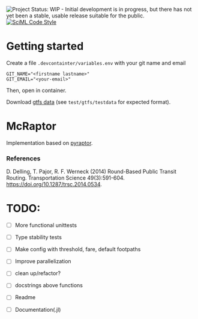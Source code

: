 ![Project Status: WIP - Initial development is in progress, but there has not yet been a stable, usable release suitable for the public.](https://www.repostatus.org/badges/latest/wip.svg)
[![SciML Code Style](https://img.shields.io/static/v1?label=code%20style&message=SciML&color=9558b2&labelColor=389826)](https://github.com/SciML/SciMLStyle)


# Getting started
Create a file `.devcontainter/variables.env` with your git name and email
```
GIT_NAME="<firstname lastname>"
GIT_EMAIL="<your-email>"
```
Then, open in container.

Download [gtfs data](https://gtfs.ovapi.nl/nl/) (see `test/gtfs/testdata` for expected format).

# McRaptor
Implementation based on [pyraptor](https://github.com/lmeulen/pyraptor).

### References
D. Delling, T. Pajor, R. F. Werneck (2014) Round-Based Public Transit Routing. Transportation Science 49(3):591-604. 
https://doi.org/10.1287/trsc.2014.0534.

# TODO:
- [ ] More functional unittests
- [ ] Type stability tests
- [ ] Make config with threshold, fare, default footpaths
- [ ] Improve parallelization
- [ ] clean up/refactor?
- [ ] docstrings above functions
- [ ] Readme
- [ ] Documentation(.jl)



